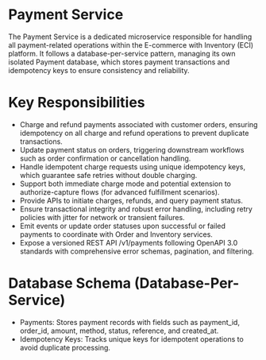 # Payment Service
The Payment Service is a dedicated microservice responsible for handling all payment-related operations within the E-commerce with Inventory (ECI) platform. It follows a database-per-service pattern, managing its own isolated Payment database, which stores payment transactions and idempotency keys to ensure consistency and reliability.

# Key Responsibilities
* Charge and refund payments associated with customer orders, ensuring idempotency on all charge and refund operations to prevent duplicate transactions.
* Update payment status on orders, triggering downstream workflows such as order confirmation or cancellation handling.
* Handle idempotent charge requests using unique idempotency keys, which guarantee safe retries without double charging.
* Support both immediate charge mode and potential extension to authorize-capture flows (for advanced fulfillment scenarios).
* Provide APIs to initiate charges, refunds, and query payment status.
* Ensure transactional integrity and robust error handling, including retry policies with jitter for network or transient failures.
* Emit events or update order statuses upon successful or failed payments to coordinate with Order and Inventory services.
* Expose a versioned REST API /v1/payments following OpenAPI 3.0 standards with comprehensive error schemas, pagination, and filtering.

# Database Schema (Database-Per-Service)
* Payments: Stores payment records with fields such as payment_id, order_id, amount, method, status, reference, and created_at.
* Idempotency Keys: Tracks unique keys for idempotent operations to avoid duplicate processing.

